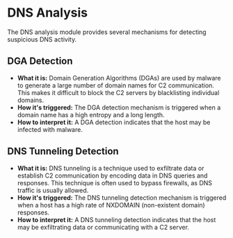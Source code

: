 # DNS Analysis

The DNS analysis module provides several mechanisms for detecting suspicious DNS activity.

## DGA Detection

-   **What it is:** Domain Generation Algorithms (DGAs) are used by malware to generate a large number of domain names for C2 communication. This makes it difficult to block the C2 servers by blacklisting individual domains.
-   **How it's triggered:** The DGA detection mechanism is triggered when a domain name has a high entropy and a long length.
-   **How to interpret it:** A DGA detection indicates that the host may be infected with malware.

## DNS Tunneling Detection

-   **What it is:** DNS tunneling is a technique used to exfiltrate data or establish C2 communication by encoding data in DNS queries and responses. This technique is often used to bypass firewalls, as DNS traffic is usually allowed.
-   **How it's triggered:** The DNS tunneling detection mechanism is triggered when a host has a high rate of NXDOMAIN (non-existent domain) responses.
-   **How to interpret it:** A DNS tunneling detection indicates that the host may be exfiltrating data or communicating with a C2 server.
